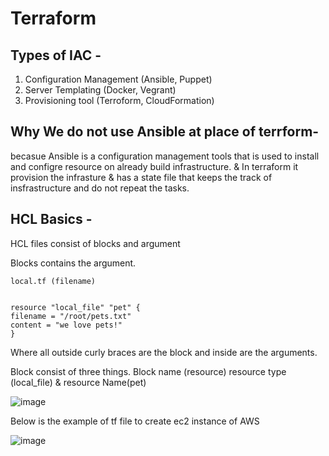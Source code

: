 # Terraform

## Types of IAC - 
1. Configuration Management (Ansible, Puppet)
2. Server Templating (Docker, Vegrant)
3. Provisioning tool (Terroform, CloudFormation)

## Why We do not use Ansible at place of terrform- 

becasue Ansible is a configuration management tools that is used to install and configre resource on already build infrastructure. & In terraform it provision the infrasture & has a state file
that keeps the track of insfrastructure and do not repeat the tasks. 

## HCL Basics - 

HCL files consist of blocks and argument

Blocks contains the argument. 

```
local.tf (filename)


resource "local_file" "pet" { 
filename = "/root/pets.txt"
content = "we love pets!"
}

```
Where all outside curly braces are the block and inside are the arguments. 

Block consist of three things.  Block name (resource) resource type (local_file) & resource Name(pet)

![image](https://github.com/user-attachments/assets/49c8bd10-212b-4827-aeef-d6974ca016d4)

Below is the example of tf file to create ec2 instance of AWS 

![image](https://github.com/user-attachments/assets/a66a5892-e685-4833-8572-30f20f210e05)



